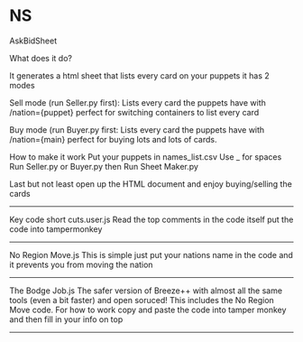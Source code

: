 # NS

AskBidSheet

What does it do?

It generates a html sheet that lists every card on your puppets it has 2 modes

Sell mode (run Seller.py first):
Lists every card the puppets have with /nation={puppet} perfect for switching containers to list every card 

Buy mode (run Buyer.py first: 
Lists every card the puppets have with /nation={main} perfect for buying lots and lots of cards. 

How to make it work
Put your puppets in names_list.csv Use _ for spaces
Run Seller.py or Buyer.py
then Run Sheet Maker.py
 
 Last but not least open up the HTML document and enjoy buying/selling the cards
 
 
 *************************************************************************************************************************************************************************************
 
 
Key code short cuts.user.js 
Read the top comments in the code itself
put the code into tampermonkey
*************************************************************************************************************************************************************************************

No Region Move.js
This is simple just put your nations name in the code and it prevents you from moving the nation
*************************************************************************************************************************************************************************************
The Bodge Job.js
The safer version of Breeze++ with almost all the same tools (even a bit faster) and open soruced! 
This includes the No Region Move code.
For how to work copy and paste the code into tamper monkey and then fill in your info on top
*************************************************************************************************************************************************************************************
